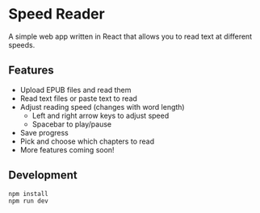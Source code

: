 # Speed Reader

A simple web app written in React that allows you to read text at different speeds.

## Features

- Upload EPUB files and read them
- Read text files or paste text to read
- Adjust reading speed (changes with word length)
  - Left and right arrow keys to adjust speed
  - Spacebar to play/pause
- Save progress
- Pick and choose which chapters to read
- More features coming soon!

## Development

```bash
npm install
npm run dev
```
